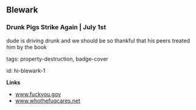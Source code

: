## Blewark

### Drunk Pigs Strike Again | July 1st

dude is driving drunk and we should be so thankful that his peers treated him by the book

tags: property-destruction, badge-cover

id: hi-blewark-1

**Links**

* www.fuckyou.gov
* www.whothefuqcares.net


